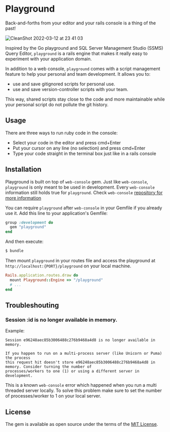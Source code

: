 # Playground

Back-and-forths from your editor and your rails console is a thing of the past!

![CleanShot 2022-03-12 at 23 41 03](https://user-images.githubusercontent.com/7149034/158014859-47625c95-aa59-489a-9681-eb36e378dcba.gif)

Inspired by the Go playground and SQL Server Management Studio (SSMS) Query Editor, `playground` is a rails engine that makes it really easy to experiment with your application domain.

In addition to a web console, `playground` comes with a script management feature to help your personal and team development. It allows you to:
* use and save gitignored scripts for personal use. 
* use and save version-controller scripts with your team. 

This way, shared scripts stay close to the code and more maintainable while your personal script do not pollute the git history.

## Usage

There are three ways to run ruby code in the console:

* Select your code in the editor and press cmd+Enter
* Put your cursor on any line (no selection) and press cmd+Enter
* Type your code straight in the terminal box just like in a rails console

## Installation

Playground is built on top of `web-console` gem. Just like `web-console`, `playground` is only meant to be used in development. Every `web-console` information still holds true for `playground`. Check `web-console` [repository for more information](https://github.com/rails/web-console)


You can require `playground` after `web-console` in your Gemfile if you already use it. 
Add this line to your application's Gemfile:

```ruby
group :development do
  gem "playground"
end
```

And then execute:
```bash
$ bundle
```

Then mount `playground` in your routes file and access the playground at `http://localhost:{PORT}/playground` on your local machine.
```ruby
Rails.application.routes.draw do
  mount Playground::Engine => "/playground"
  # ...
end
```

## Troubleshouting

### Session :id is no longer available in memory.

Example:
```
Session e96248aec85b3006488c276b9468a4d8 is no longer available in memory.

If you happen to run on a multi-process server (like Unicorn or Puma) the process
this request hit doesn't store e96248aec85b3006488c276b9468a4d8 in memory. Consider turning the number of
processes/workers to one (1) or using a different server in development.
```

This is a known `web-console` error which happened when you run a multi threaded server locally.
To solve this problem make sure to set the number of processes/worker to 1 on your local server.

## License
The gem is available as open source under the terms of the [MIT License](https://opensource.org/licenses/MIT).
